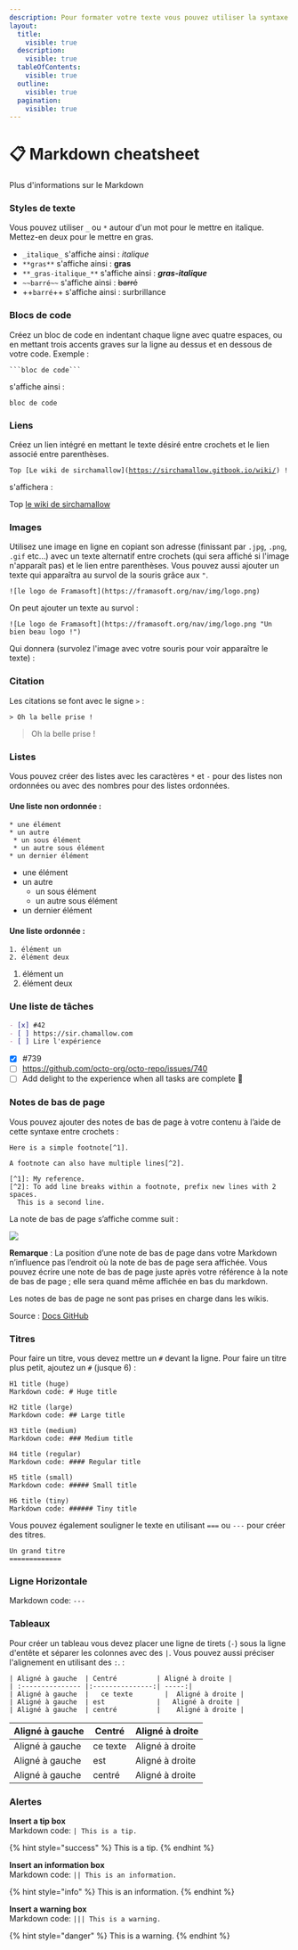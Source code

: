 ```yaml
---
description: Pour formater votre texte vous pouvez utiliser la syntaxe markdown
layout:
  title:
    visible: true
  description:
    visible: true
  tableOfContents:
    visible: true
  outline:
    visible: true
  pagination:
    visible: true
---
```


# 📋 Markdown cheatsheet

Plus d'informations sur le Markdown

### Styles de texte

Vous pouvez utiliser `_` ou `*` autour d'un mot pour le mettre en italique. Mettez-en deux pour le mettre en gras.

* `_italique_` s'affiche ainsi : _italique_
* `**gras**` s'affiche ainsi : **gras**
* `**_gras-italique_**` s'affiche ainsi : _**gras-italique**_
* `~~barré~~` s'affiche ainsi : ~~barré~~
* \++`barré`++ s'affiche ainsi : surbrillance

### Blocs de code

Créez un bloc de code en indentant chaque ligne avec quatre espaces, ou en mettant trois accents graves sur la ligne au dessus et en dessous de votre code. Exemple :

` ```bloc de code``` `

s'affiche ainsi :

```
bloc de code
```

### Liens

Créez un lien intégré en mettant le texte désiré entre crochets et le lien associé entre parenthèses.

`Top [Le wiki de sirchamallow](`[`https://sirchamallow.gitbook.io/wiki/`](https://sirchamallow.gitbook.io/wiki/)`) !`

s'affichera :

Top [le wiki de sirchamallow](https://sirchamallow.gitbook.io/wiki/)

### Images

Utilisez une image en ligne en copiant son adresse (finissant par `.jpg`, `.png`, `.gif` etc…) avec un texte alternatif entre crochets (qui sera affiché si l'image n'apparaît pas) et le lien entre parenthèses. Vous pouvez aussi ajouter un texte qui apparaîtra au survol de la souris grâce aux `"`.

```
![le logo de Framasoft](https://framasoft.org/nav/img/logo.png)
```

On peut ajouter un texte au survol :

```
![Le logo de Framasoft](https://framasoft.org/nav/img/logo.png "Un bien beau logo !")
```

Qui donnera (survolez l'image avec votre souris pour voir apparaître le texte) :

### Citation

Les citations se font avec le signe `>` :

```
> Oh la belle prise !
```

> Oh la belle prise !

### Listes

Vous pouvez créer des listes avec les caractères `*` et `-` pour des listes non ordonnées ou avec des nombres pour des listes ordonnées.

#### Une liste non ordonnée :

```
* une élément
* un autre
 * un sous élément
 * un autre sous élément
* un dernier élément
```

* une élément
* un autre
  * un sous élément
  * un autre sous élément
* un dernier élément

#### Une liste ordonnée :

```
1. élément un
2. élément deux
```

1. élément un
2. élément deux

### Une liste de tâches

```markdown
- [x] #42
- [ ] https://sir.chamallow.com
- [ ] Lire l'expérience
```

* [x] \#739&#x20;
* [ ] https://github.com/octo-org/octo-repo/issues/740
* [ ] Add delight to the experience when all tasks are complete :tada:

### Notes de bas de page <a href="#footnotes" id="footnotes"></a>

Vous pouvez ajouter des notes de bas de page à votre contenu à l’aide de cette syntaxe entre crochets :

```
Here is a simple footnote[^1].

A footnote can also have multiple lines[^2].

[^1]: My reference.
[^2]: To add line breaks within a footnote, prefix new lines with 2 spaces.
  This is a second line.
```

La note de bas de page s’affiche comme suit :

![](https://docs.github.com/assets/cb-27019/images/help/writing/footnote-rendered.png)

**Remarque** : La position d’une note de bas de page dans votre Markdown n’influence pas l’endroit où la note de bas de page sera affichée. Vous pouvez écrire une note de bas de page juste après votre référence à la note de bas de page ; elle sera quand même affichée en bas du markdown.

Les notes de bas de page ne sont pas prises en charge dans les wikis.

Source : [Docs GitHub](https://docs.github.com/fr/get-started/writing-on-github/getting-started-with-writing-and-formatting-on-github/basic-writing-and-formatting-syntax#footnotes)

### Titres

Pour faire un titre, vous devez mettre un `#` devant la ligne. Pour faire un titre plus petit, ajoutez un `#` (jusque 6) :

```
H1 title (huge)
Markdown code: # Huge title

H2 title (large)
Markdown code: ## Large title

H3 title (medium)
Markdown code: ### Medium title

H4 title (regular)
Markdown code: #### Regular title

H5 title (small)
Markdown code: ##### Small title

H6 title (tiny)
Markdown code: ###### Tiny title
```

Vous pouvez également souligner le texte en utilisant `===` ou `---` pour créer des titres.

```
Un grand titre
=============
```

### Ligne Horizontale

Markdown code: `---`

### Tableaux

Pour créer un tableau vous devez placer une ligne de tirets (`-`) sous la ligne d'entête et séparer les colonnes avec des `|`. Vous pouvez aussi préciser l'alignement en utilisant des `:`. :

```
| Aligné à gauche  | Centré          | Aligné à droite |
| :--------------- |:---------------:| -----:|
| Aligné à gauche  |   ce texte        |  Aligné à droite |
| Aligné à gauche  | est             |   Aligné à droite |
| Aligné à gauche  | centré          |    Aligné à droite |
```

| Aligné à gauche | Centré   | Aligné à droite |
| --------------- | -------- | --------------- |
| Aligné à gauche | ce texte | Aligné à droite |
| Aligné à gauche | est      | Aligné à droite |
| Aligné à gauche | centré   | Aligné à droite |

### Alertes

**Insert a tip box**\
Markdown code: `| This is a tip.`

{% hint style="success" %}
This is a tip.
{% endhint %}

**Insert an information box**\
Markdown code: `|| This is an information.`

{% hint style="info" %}
This is an information.
{% endhint %}

**Insert a warning box**\
Markdown code: `||| This is a warning.`

{% hint style="danger" %}
This is a warning.
{% endhint %}

